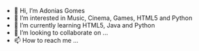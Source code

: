 - 👋 Hi, I’m Adonias Gomes
- 👀 I’m interested in Music, Cinema, Games, HTML5 and Python
- 🌱 I’m currently learning HTML5, Java and Python
- 💞️ I’m looking to collaborate on ...
- 📫 How to reach me ...

<!---
Adonias-Gomes/Adonias-Gomes is a ✨ special ✨ repository because its `README.md` (this file) appears on your GitHub profile.
You can click the Preview link to take a look at your changes.
--->
